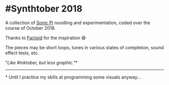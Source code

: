 # #Synthtober 2018

A collection of [Sonic Pi](https://sonic-pi.net) noodling and experimentation, coded over the course of October 2018.

Thanks to [Factoid](https://github.com/Factoid) for the inspiration :smile:

The pieces may be short loops, tunes in various states of completion, sound effect tests, etc.

"*Like #inktober, but less graphic."*\*
___
\* Until I practice my skills at programming some visuals anyway...
